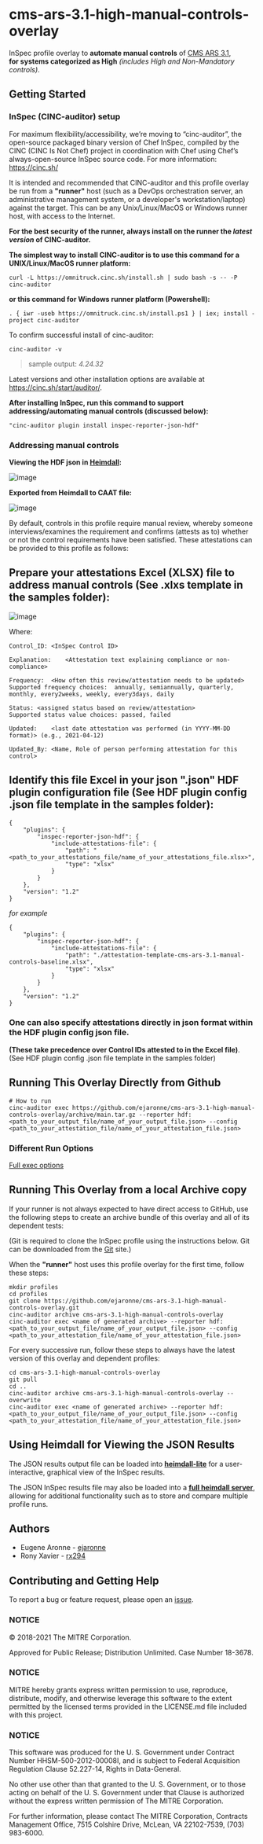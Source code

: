 # cms-ars-3.1-high-manual-controls-overlay
InSpec profile overlay to **automate manual controls** of [CMS ARS 3.1](https://www.cms.gov/Research-Statistics-Data-and-Systems/CMS-Information-Technology/InformationSecurity/Info-Security-Library-Items/ARS-31-Publication.html),  
**for systems categorized as High** _(includes High and Non-Mandatory controls)_.

## Getting Started  

### InSpec (CINC-auditor) setup
For maximum flexibility/accessibility, we’re moving to “cinc-auditor”, the open-source packaged binary version of Chef InSpec, compiled by the CINC (CINC Is Not Chef) project in coordination with Chef using Chef’s always-open-source InSpec source code. For more information: https://cinc.sh/

It is intended and recommended that CINC-auditor and this profile overlay be run from a __"runner"__ host (such as a DevOps orchestration server, an administrative management system, or a developer's workstation/laptop) against the target. This can be any Unix/Linux/MacOS or Windows runner host, with access to the Internet.

__For the best security of the runner, always install on the runner the _latest version_ of CINC-auditor.__ 

__The simplest way to install CINC-auditor is to use this command for a UNIX/Linux/MacOS runner platform:__
```
curl -L https://omnitruck.cinc.sh/install.sh | sudo bash -s -- -P cinc-auditor
```

__or this command for Windows runner platform (Powershell):__
```
. { iwr -useb https://omnitruck.cinc.sh/install.ps1 } | iex; install -project cinc-auditor
```
To confirm successful install of cinc-auditor:
```
cinc-auditor -v
```
> sample output:  _4.24.32_

Latest versions and other installation options are available at https://cinc.sh/start/auditor/.

__After installing InSpec, run this command to support addressing/automating manual controls (discussed below):__
```
"cinc-auditor plugin install inspec-reporter-json-hdf" 
```

### Addressing manual controls  

**Viewing the HDF json in __[Heimdall](https://heimdall-lite.cms.gov/)__:**  

![image](https://user-images.githubusercontent.com/34140975/114577314-e4cb3380-9c49-11eb-9d18-09f9ad189434.png)

**Exported from Heimdall to CAAT file:**  

![image](https://user-images.githubusercontent.com/34140975/114484586-80bc5700-9bd8-11eb-9d11-65b082b3143b.png)

By default, controls in this profile require manual review, whereby someone interviews/examines the requirement and confirms (attests as to) whether or not the control requirements have been satisfied. These attestations can be provided to this profile as follows:

## Prepare your attestations Excel (XLSX) file to address manual controls (See .xlxs template in the samples folder):
 
![image](https://user-images.githubusercontent.com/34140975/114488896-2cb57080-9be0-11eb-81bb-407f00408792.png)

Where:
```
Control_ID:	<InSpec Control ID>  

Explanation:	<Attestation text explaining compliance or non-compliance>  

Frequency:	<How often this review/attestation needs to be updated>  
Supported frequency choices:  annually, semiannually, quarterly, monthly, every2weeks, weekly, every3days, daily  

Status:	<assigned status based on review/attestation>  
Supported status value choices: passed, failed  

Updated:	<last date attestation was performed (in YYYY-MM-DD format)> (e.g., 2021-04-12)  

Updated_By:	<Name, Role of person performing attestation for this control>  
```


## Identify this file Excel in your json ".json" HDF plugin configuration file (See HDF plugin config .json file template in the samples folder):

```
{
    "plugins": {
        "inspec-reporter-json-hdf": {
            "include-attestations-file": {
                "path": "<path_to_your_attestations_file/name_of_your_attestations_file.xlsx>",
                "type": "xlsx"
            }
        }
    },
    "version": "1.2"
}
```
_for example_
```
{
    "plugins": {
        "inspec-reporter-json-hdf": {
            "include-attestations-file": {
                "path": "./attestation-template-cms-ars-3.1-manual-controls-baseline.xlsx",
                "type": "xlsx"
            }
        }
    },
    "version": "1.2"
}
```
### One can also specify attestations directly in json format within the HDF plugin config json file. 
**(These take precedence over Control IDs attested to in the Excel file)**. (See HDF plugin config .json file template in the samples folder)

## Running This Overlay Directly from Github

```
# How to run
cinc-auditor exec https://github.com/ejaronne/cms-ars-3.1-high-manual-controls-overlay/archive/main.tar.gz --reporter hdf:<path_to_your_output_file/name_of_your_output_file.json> --config <path_to_your_attestation_file/name_of_your_attestation_file.json>
```

### Different Run Options

  [Full exec options](https://docs.chef.io/inspec/cli/#options-3)

## Running This Overlay from a local Archive copy 

If your runner is not always expected to have direct access to GitHub, use the following steps to create an archive bundle of this overlay and all of its dependent tests:

(Git is required to clone the InSpec profile using the instructions below. Git can be downloaded from the [Git](https://git-scm.com/book/en/v2/Getting-Started-Installing-Git) site.)

When the __"runner"__ host uses this profile overlay for the first time, follow these steps: 

```
mkdir profiles
cd profiles
git clone https://github.com/ejaronne/cms-ars-3.1-high-manual-controls-overlay.git
cinc-auditor archive cms-ars-3.1-high-manual-controls-overlay
cinc-auditor exec <name of generated archive> --reporter hdf:<path_to_your_output_file/name_of_your_output_file.json> --config <path_to_your_attestation_file/name_of_your_attestation_file.json>
```

For every successive run, follow these steps to always have the latest version of this overlay and dependent profiles:

```
cd cms-ars-3.1-high-manual-controls-overlay
git pull
cd ..
cinc-auditor archive cms-ars-3.1-high-manual-controls-overlay --overwrite
cinc-auditor exec <name of generated archive> --reporter hdf:<path_to_your_output_file/name_of_your_output_file.json> --config <path_to_your_attestation_file/name_of_your_attestation_file.json>
```

## Using Heimdall for Viewing the JSON Results

The JSON results output file can be loaded into __[heimdall-lite](https://heimdall-lite.cms.gov/)__ for a user-interactive, graphical view of the InSpec results. 

The JSON InSpec results file may also be loaded into a __[full heimdall server](https://github.com/mitre/heimdall)__, allowing for additional functionality such as to store and compare multiple profile runs.

## Authors
* Eugene Aronne - [ejaronne](https://github.com/ejaronne)
* Rony Xavier - [rx294](https://github.com/rx294)

## Contributing and Getting Help
To report a bug or feature request, please open an [issue](https://github.com/ejaronne/cms-ars-3.1-high-manual-controls-overlay/issues/new).

### NOTICE

© 2018-2021 The MITRE Corporation.

Approved for Public Release; Distribution Unlimited. Case Number 18-3678.

### NOTICE 

MITRE hereby grants express written permission to use, reproduce, distribute, modify, and otherwise leverage this software to the extent permitted by the licensed terms provided in the LICENSE.md file included with this project.

### NOTICE  

This software was produced for the U. S. Government under Contract Number HHSM-500-2012-00008I, and is subject to Federal Acquisition Regulation Clause 52.227-14, Rights in Data-General.  

No other use other than that granted to the U. S. Government, or to those acting on behalf of the U. S. Government under that Clause is authorized without the express written permission of The MITRE Corporation.

For further information, please contact The MITRE Corporation, Contracts Management Office, 7515 Colshire Drive, McLean, VA  22102-7539, (703) 983-6000.

